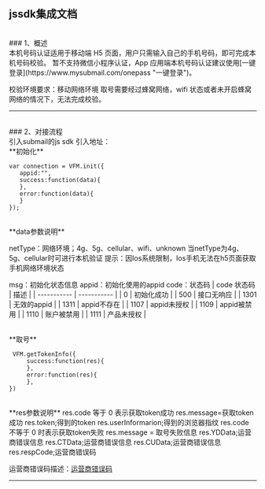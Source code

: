 ## jssdk集成文档
<br>
### 1、概述
<br>
本机号码认证适用于移动端 H5 页面，用户只需输入自己的手机号码，即可完成本机号码校验。
暂不支持微信小程序认证，App 应用端本机号码认证建议使用[一键登录](https://www.mysubmail.com/onepass "一键登录")。

校验环境要求：移动网络环境
取号需要经过蜂窝网络，wifi 状态或者未开启蜂窝网络的情况下，无法完成校验。


------------


<br>
### 2、对接流程
<br>
引入submail的js sdk
引入地址：<script src=" https://www.mysubmail.com/libraries/js/vfmobile.min.js " type="text/javascript" charset="utf-8"></script>
<br>
**初始化**

    var connection = VFM.init({
       appid:"",
       success:function(data){
       },
       error:function(data){
       }
    });
<br>
**data参数说明**

netType：网络环境；4g、5g、cellular、wifi、unknown
当netType为4g、5g、cellular时可进行本机验证
提示：因Ios系统限制，Ios手机无法在h5页面获取手机网络环境状态

msg：初始化状态信息
appid：初始化使用的appid
code：状态码
| code 状态码 | 描述        |
| ----------- | ----------- |
| 0           | 初始化成功  |
| 500         | 接口无响应  |
| 1301        | 无效的appid |
| 1311        | appid不存在 |
| 1107        | appid未授权 |
| 1109        | appid被禁用 |
| 1110        | 账户被禁用  |
| 1111        | 产品未授权  |

<br>
**取号**

     VFM.getTokenInfo({
         success:function(res){
         },
         error:function(res){
         },
    })
<br>
**res参数说明**
res.code 等于 0 表示获取token成功
    res.message=获取token成功
    res.token;得到的token
    res.userInformarion;得到的浏览器指纹
res.code 不等于 0 时表示获取token失败
    res.message = 取号失败信息
    res.YDData;运营商错误信息
    res.CTData;运营商错误信息
    res.CUData;运营商错误信息
    res.respCode;运营商错误码
	

<br>

运营商错误码描述：[运营商错误码](https://www.mysubmail.com/documents/IGfNu1 "运营商错误码")


------------